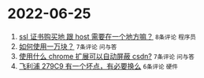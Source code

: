 # 2022-06-25

1. [ssl 证书购买地 跟 host 需要在一个地方嘛？](https://www.v2ex.com/t/862067) `8条评论` `程序员`
1. [如何使用一万块？](https://www.v2ex.com/t/862072) `7条评论` `问与答`
1. [使用什么 chrome 扩展可以自动屏蔽 csdn?](https://www.v2ex.com/t/862064) `7条评论` `问与答`
1. [飞利浦 279C9 有一个坏点，有必要换么](https://www.v2ex.com/t/862066) `6条评论` `硬件`
